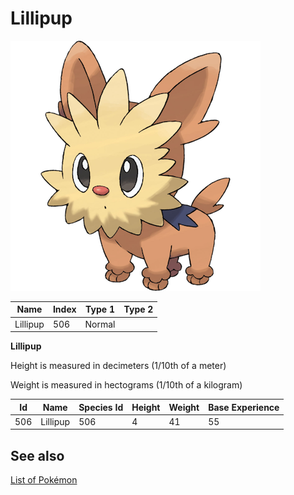 # Lillipup


![Lillipup](images/506.png)

| **Name** | **Index** | **Type 1** | **Type 2** |
|----|----|----|----|
| Lillipup | 506 | Normal  |  |

**Lillipup** 


Height is measured in decimeters (1/10th of a meter)

Weight is measured in hectograms (1/10th of a kilogram)

| **Id** | **Name** | **Species Id** | **Height** | **Weight** | **Base Experience** |
|--------|----------|----------------|------------|------------|---------------------|
| 506 | Lillipup | 506 | 4 | 41 | 55 |


## See also

[List of Pokémon](../pokemon.md)
